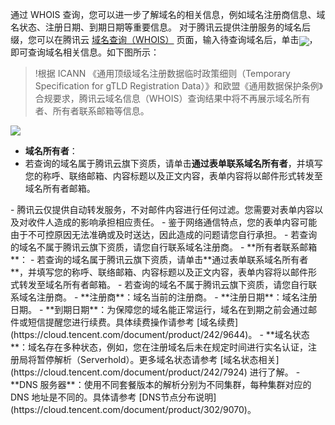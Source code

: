 通过 WHOIS 查询，您可以进一步了解域名的相关信息，例如域名注册商信息、域名状态、注册日期、到期日期等重要信息。
对于腾讯云提供注册服务的域名后缀，您可以在腾讯云 [域名查询（WHOIS）](https://whois.cloud.tencent.com/) 页面，输入待查询域名后，单击<span ><img src="https://main.qcloudimg.com/raw/0cc93679f33e50d7c6b3fea4d9110cc1.png" style="margin-bottom:-5px;"/></span>，即可查询域名相关信息。如下图所示：
>!根据 ICANN 《通用顶级域名注册数据临时政策细则（Temporary Specification for gTLD Registration Data）》和欧盟《通用数据保护条例》合规要求，腾讯云域名信息（WHOIS）查询结果中将不再展示域名所有者、所有者联系邮箱等信息。
>
![](https://main.qcloudimg.com/raw/adbfeececa878e1698c3226dd7660b16.png)
 - **域名所有者**：
  - 若查询的域名属于腾讯云旗下资质，请单击**通过表单联系域名所有者**，并填写您的称呼、联络邮箱、内容标题以及正文内容，表单内容将以邮件形式转发至域名所有者邮箱。
<dx-alert infotype="notice" title="">
- 腾讯云仅提供自动转发服务，不对邮件内容进行任何过滤。您需要对表单内容以及对收件人造成的影响承担相应责任。
- 鉴于网络通信特点，您的表单内容可能由于不可控原因无法准确或及时送达，因此造成的问题请您自行承担。
</dx-alert>
  - 若查询的域名不属于腾讯云旗下资质，请您自行联系域名注册商。
 - **所有者联系邮箱**：
  - 若查询的域名属于腾讯云旗下资质，请单击**通过表单联系域名所有者**，并填写您的称呼、联络邮箱、内容标题以及正文内容，表单内容将以邮件形式转发至域名所有者邮箱。
  - 若查询的域名不属于腾讯云旗下资质，请您自行联系域名注册商。
 - **注册商**：域名当前的注册商。
 - **注册日期**：域名注册日期。
 - **到期日期**：为保障您的域名能正常运行，域名在到期之前会通过邮件或短信提醒您进行续费。具体续费操作请参考 [域名续费](https://cloud.tencent.com/document/product/242/9644)。
 - **域名状态**：域名存在多种状态，例如，您在注册域名后未在规定时间进行实名认证，注册局将暂停解析（Serverhold）。更多域名状态请参考 [域名状态相关](https://cloud.tencent.com/document/product/242/7924) 进行了解。
 - **DNS 服务器**：使用不同套餐版本的解析分别为不同集群，每种集群对应的 DNS 地址是不同的。具体请参考 [DNS节点分布说明](https://cloud.tencent.com/document/product/302/9070)。


